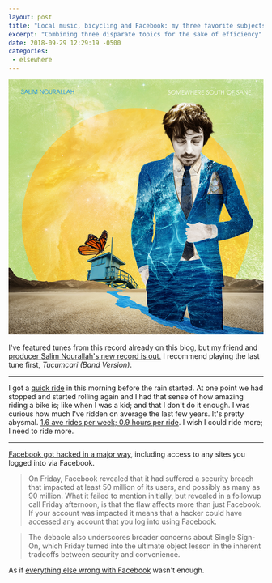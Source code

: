 ```yaml
---
layout: post
title: "Local music, bicycling and Facebook: my three favorite subjects"
excerpt: "Combining three disparate topics for the sake of efficiency"
date: 2018-09-29 12:29:19 -0500
categories: 
 - elsewhere
---
```


![](/assets/2018/09/ssos.jpeg)

I've featured tunes from this record already on this blog, but [my friend and producer Salim Nourallah's new record is out.](https://fanlink.to/SSOS) I recommend playing the last tune first, _Tucumcari (Band Version)_.

---

I got a [quick ride](https://www.strava.com/activities/1873146868) in this morning before the rain started. At one point we had stopped and started rolling again and I had that sense of how amazing riding a bike is; like when I was a kid; and that I don't do it enough. I was curious how much I've ridden on average the last few years. It's pretty abysmal. [1.6 ave rides per week; 0.9 hours per ride](https://docs.google.com/spreadsheets/d/1jJR08Gryikgd7yWx-f5-0ZCpIHgl5EyZlayMxBU5MTs/edit?usp=sharing). I wish I could ride more; I need to ride more.

---

[Facebook got hacked in a major way](https://www.wired.com/story/facebook-security-breach-third-party-sites/), including access to any sites you logged into via Facebook.

>On Friday, Facebook revealed that it had suffered a security breach that impacted at least 50 million of its users, and possibly as many as 90 million. What it failed to mention initially, but revealed in a followup call Friday afternoon, is that the flaw affects more than just Facebook. If your account was impacted it means that a hacker could have accessed any account that you log into using Facebook.

>The debacle also underscores broader concerns about Single Sign-On, which Friday turned into the ultimate object lesson in the inherent tradeoffs between security and convenience.

As if [everything else wrong with Facebook](https://www.youtube.com/watch?v=OjPYmEZxACM) wasn't enough.
